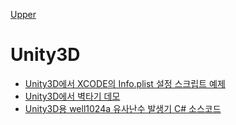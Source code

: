 [Upper](../index.md)

# Unity3D

- [Unity3D에서 XCODE의 Info.plist 설정 스크립트 예제](unity3d_ios_info_plist_script.md)
- [Unity3D에서 벽타기 데모](unity3d_wall_climb_demo.md)
- [Unity3D용 well1024a 유사난수 발생기 C# 소스코드](unity3d_well1024a_pseudo_random_generator.md)

